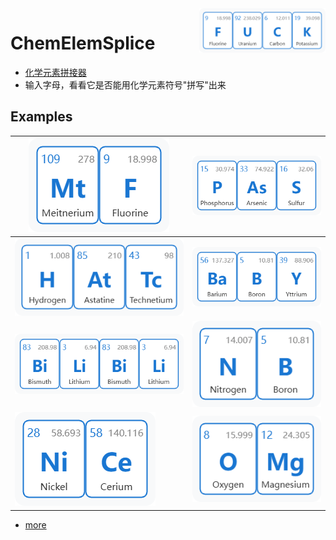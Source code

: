 <img src="docs/imgs/FUCK.png" alt="logo" width="40%" height="40%" align="right" />

# ChemElemSplice

- [化学元素拼接器](https://chemelemsplice.pages.dev)
- 输入字母，看看它是否能用化学元素符号"拼写"出来

## Examples

| ![mtf](docs/imgs/MtF.png) | ![pass](docs/imgs/PAsS.png) |
|---|---|
| ![氢砹锝](docs/imgs/HAtTc.png) | ![baby](docs/imgs/BaBY.png) |
| ![bilibili](docs/imgs/BiLiBiLi.png) | ![nb](docs/imgs/NB.png) |
| ![nice](docs/imgs/NiCe.png) | ![omg](docs/imgs/OMg.png) |

- [more](docs/examples/imgs)
